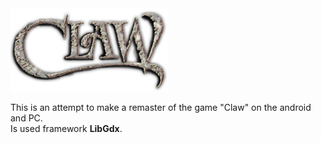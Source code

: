
<img src="https://github.com/Mammma/Claw-game/blob/master/android/assets/clawLogo.png?raw=true" alt="Claw" width="50%" height="50%" align="middle">
<div class="content" >
<br>
This is an attempt to make a remaster of the game "Claw" on the android and PC.<br>
Is used framework <b>LibGdx</b>. 
  </div>
